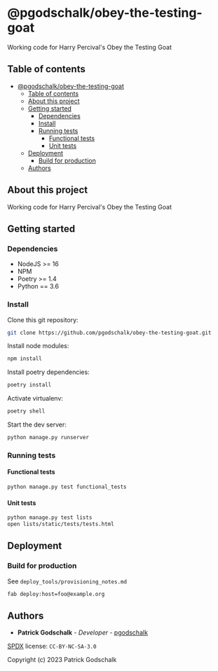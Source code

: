 # @pgodschalk/obey-the-testing-goat

Working code for Harry Percival's Obey the Testing Goat

## Table of contents

- [@pgodschalk/obey-the-testing-goat](#pgodschalkobey-the-testing-goat)
  - [Table of contents](#table-of-contents)
  - [About this project](#about-this-project)
  - [Getting started](#getting-started)
    - [Dependencies](#dependencies)
    - [Install](#install)
    - [Running tests](#running-tests)
      - [Functional tests](#functional-tests)
      - [Unit tests](#unit-tests)
  - [Deployment](#deployment)
    - [Build for production](#build-for-production)
  - [Authors](#authors)

## About this project

Working code for Harry Percival's Obey the Testing Goat

## Getting started

### Dependencies

- NodeJS >= 16
- NPM
- Poetry >= 1.4
- Python == 3.6

### Install

Clone this git repository:

```sh
git clone https://github.com/pgodschalk/obey-the-testing-goat.git
```

Install node modules:

```sh
npm install
```

Install poetry dependencies:

```sh
poetry install
```

Activate virtualenv:

```sh
poetry shell
```

Start the dev server:

```sh
python manage.py runserver
```

### Running tests

#### Functional tests

```sh
python manage.py test functional_tests
```

#### Unit tests

```sh
python manage.py test lists
open lists/static/tests/tests.html
```

## Deployment

### Build for production

See `deploy_tools/provisioning_notes.md`

```sh
fab deploy:host=foo@example.org
```

## Authors

- **Patrick Godschalk** - _Developer_ - [pgodschalk](https://github.com/pgodschalk)

[SPDX](https://spdx.org/licenses/#:~:text=Creative%20Commons%20Attribution%20Non%20Commercial%20Share%20Alike%203.0%20Unported) license: `CC-BY-NC-SA-3.0`

Copyright (c) 2023 Patrick Godschalk

